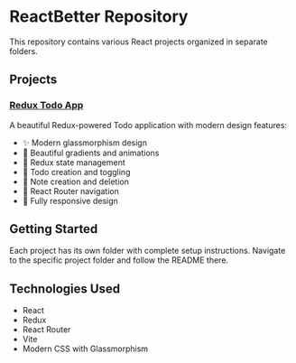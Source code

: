 # ReactBetter Repository

This repository contains various React projects organized in separate folders.

## Projects

### [Redux Todo App](./reduxToDo/)
A beautiful Redux-powered Todo application with modern design features:
- ✨ Modern glassmorphism design
- 🎨 Beautiful gradients and animations
- 🔄 Redux state management
- 📝 Todo creation and toggling
- 📄 Note creation and deletion
- 🧭 React Router navigation
- 📱 Fully responsive design

## Getting Started

Each project has its own folder with complete setup instructions. Navigate to the specific project folder and follow the README there.

## Technologies Used

- React
- Redux
- React Router
- Vite
- Modern CSS with Glassmorphism 